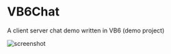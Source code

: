 # VB6Chat
A client server chat demo written in VB6 (demo project)

![screenshot](/Chat/scrnshot.png?raw=true "Screenshot")
